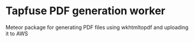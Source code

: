 Tapfuse PDF generation worker
=============================

Meteor package for generating PDF files using wkhtmltopdf and uploading it to AWS